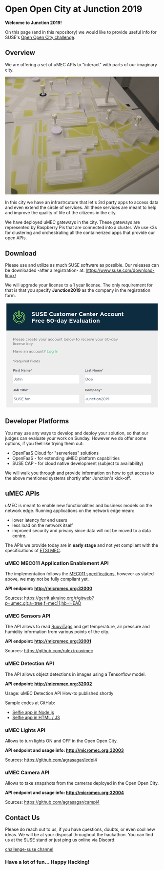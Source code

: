 # Open Open City at Junction 2019

__Welcome to Junction 2019!__

On this page (and in this repository) we would like to provide useful info
for SUSE's [Open Open City challenge](https://2019.hackjunction.com/challenges/open-open-city).

## Overview

We are offering a set of uMEC APIs to "interact" with parts of our imaginary city. 

![city picture](/static/city01.jpg)

In this city we have an infrastrcuture that let's 3rd party apps
to access data and even extend the circle of services. All these services are 
meant to help and improve the quality of life of the citizens in the city.

We have deployed uMEC gateways in the city. These gateways are represented by
Raspberry Pis that are connected into a cluster. We use k3s for clustering and 
orchestrating all the containerized apps that provide our open APIs.

## Download

Please use and utilize as much SUSE software as possible. Our  releases can be 
downloaded -after a registration- at: https://www.suse.com/download-linux/

We will upgrade your license to a 1 year license. The only requirement for that
is that you specify __Junction2019__ as the company in the registration form.

![download reg form](/static/SUSE_reg_form.png)

## Developer Platforms

You may use any ways to develop and deploy your solution, so that our judges can
evaluate your work on Sunday. However we do offer some options, if you feel like
trying them out:

* OpenFaaS Cloud for "serverless" solutions
* OpenFaaS - for extending uMEC platform capabilities
* SUSE CAP - for cloud native development (subject to availability)

We will walk you through and provide information on how to get access to the 
above mentioned systems shortly after Junction's kick-off. 

## uMEC APIs

uMEC is meant to enable new functionalities and business models on the network 
edge. Running applications on the network edge mean: 
 
* lower latency for end users
* less load on the network itself 
* improved security and privacy since data will not be moved to a data centre.
 
The APIs we provide today are in __early stage__ and not yet compliant with 
the specifications of [ETSI MEC](https://www.etsi.org/technologies/multi-access-edge-computing).

### uMEC MEC011 Application Enablement API

The implementation follows the [MEC011 specifications](https://forge.etsi.org/swagger/ui/?url=https://forge.etsi.org/gitlab/mec/gs011-app-enablement-api/raw/master/Mp1.yaml),
however as stated above, we may not be fully compliant yet.

__API endpoint: http://micromec.org:32000__

Sources: https://gerrit.akraino.org/r/gitweb?p=umec.git;a=tree;f=mec11;hb=HEAD

### uMEC Sensors API

The API allows to read [RuuviTags](https://ruuvi.com/ruuvitag-specs) and get 
temperature, air pressure and humidity information from various points of the city. 

__API endpoint: http://micromec.org:32001__

Sources: https://github.com/rulex/ruuvimec

### uMEC Detection API

The API allows object detections in images using a Tensorflow model.

__API endpoint: http://micromec.org:32002__

Usage: uMEC Detection API How-to published shortly

Sample codes at GitHub:
* [Selfie app in Node.js](https://github.com/feri/selfie)
* [Selfie app in HTML / JS](https://github.com/feri/selfie2)

### uMEC Lights API

Allows to turn lights ON and OFF in the Open Open City.

__API endpoint and usage info: http://micromec.org:32003__

Sources: https://github.com/agrasagar/ledpi4

### uMEC Camera API

Allows to take snapshots from the cameras deployed in the Open Open City.

__API endpoint and usage info: http://micromec.org:32004__

Sources: https://github.com/agrasagar/campi4

## Contact Us

Please do reach out to us, if you have questions, doubts, or even cool new ideas.
We will be at your disposal throughout the hackathon. You can find us at the 
SUSE stand or just ping us online via Discord: 

[challenge-suse channel](https://discordapp.com/channels/622013195867127828/633980829923672064) 

### Have a lot of fun... Happy Hacking!


